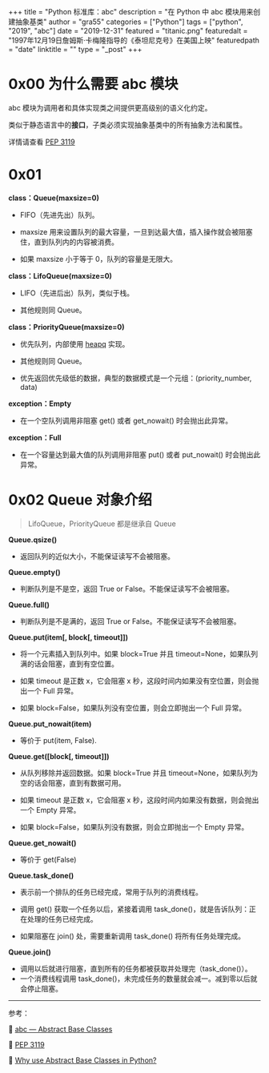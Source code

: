 +++
title = "Python 标准库：abc"
description = "在 Python 中 abc 模块用来创建抽象基类"
author = "gra55"
categories = ["Python"]
tags = ["python", "2019", "abc"]
date = "2019-12-31"
featured = "titanic.png"
featuredalt = "1997年12月19日詹姆斯·卡梅隆指导的《泰坦尼克号》在美国上映"
featuredpath = "date"
linktitle = ""
type = "_post"
+++

# 0x00 为什么需要 abc 模块

abc 模块为调用者和具体实现类之间提供更高级别的语义化约定。

类似于静态语言中的**接口**，子类必须实现抽象基类中的所有抽象方法和属性。

详情请查看 [PEP 3119](https://www.python.org/dev/peps/pep-3119/#abcs-vs-alternatives)

# 0x01 

**class：Queue(maxsize=0)**

+ FIFO（先进先出）队列。

+ maxsize 用来设置队列的最大容量，一旦到达最大值，插入操作就会被阻塞住，直到队列内的内容被消费。

+ 如果 maxsize 小于等于 0，队列的容量是无限大。

**class：LifoQueue(maxsize=0)**

+ LIFO（先进后出）队列，类似于栈。

+ 其他规则同 Queue。

**class：PriorityQueue(maxsize=0)**

+ 优先队列，内部使用 [heapq](https://docs.python.org/2/library/heapq.html#module-heapq) 实现。

+ 其他规则同 Queue。

+ 优先返回优先级低的数据，典型的数据模式是一个元组：(priority_number, data)

**exception：Empty**

+ 在一个空队列调用非阻塞 get() 或者 get_nowait() 时会抛出此异常。

**exception：Full**

+ 在一个容量达到最大值的队列调用非阻塞 put() 或者 put_nowait() 时会抛出此异常。

# 0x02 Queue 对象介绍

> LifoQueue，PriorityQueue 都是继承自 Queue

**Queue.qsize()**

+ 返回队列的近似大小，不能保证读写不会被阻塞。

**Queue.empty()**

+ 判断队列是不是空，返回 True or False。不能保证读写不会被阻塞。

**Queue.full()**

+ 判断队列是不是满的，返回 True or False。不能保证读写不会被阻塞。

**Queue.put(item[, block[, timeout]])**

+ 将一个元素插入到队列中。如果 block=True 并且 timeout=None，如果队列满的话会阻塞，直到有空位置。

+ 如果 timeout 是正数 x，它会阻塞 x 秒，这段时间内如果没有空位置，则会抛出一个 Full 异常。

+ 如果 block=False，如果队列没有空位置，则会立即抛出一个 Full 异常。

**Queue.put_nowait(item)**

+ 等价于 put(item, False).

**Queue.get([block[, timeout]])**

+ 从队列移除并返回数据。如果 block=True 并且 timeout=None，如果队列为空的话会阻塞，直到有数据可用。

+ 如果 timeout 是正数 x，它会阻塞 x 秒，这段时间内如果没有数据，则会抛出一个 Empty 异常。

+ 如果 block=False，如果队列没有数据，则会立即抛出一个 Empty 异常。

**Queue.get_nowait()**

+ 等价于 get(False)

**Queue.task_done()**

+ 表示前一个排队的任务已经完成，常用于队列的消费线程。

+ 调用 get() 获取一个任务以后，紧接着调用 task_done()，就是告诉队列：正在处理的任务已经完成。

+ 如果阻塞在 join() 处，需要重新调用 task_done() 将所有任务处理完成。

**Queue.join()**

+ 调用以后就进行阻塞，直到所有的任务都被获取并处理完（task_done()）。
+ 一个消费线程调用 task_done()，未完成任务的数量就会减一。减到零以后就会停止阻塞。

---
参考：

:pushpin: [abc — Abstract Base Classes](https://docs.python.org/2/library/abc.html)

:pushpin: [PEP 3119](https://www.python.org/dev/peps/pep-3119/#overloading-isinstance-and-issubclass)

:pushpin: [Why use Abstract Base Classes in Python?](https://stackoverflow.com/questions/3570796/why-use-abstract-base-classes-in-python)
